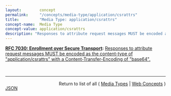 ```yaml
---
layout:        concept
permalink:     "/concepts/media-type/application/csrattrs"
title:         "Media Type: application/csrattrs"
concept-name:  Media Type
concept-value: application/csrattrs
description: "Responses to attribute request messages MUST be encoded as the content-type of \"application/csrattrs\" with a Content-Transfer-Encoding of \"base64\"."
---
```


**[RFC 7030: Enrollment over Secure Transport](/specs/IETF/RFC/7030 "This document profiles certificate enrollment for clients using Certificate Management over CMS (CMC) messages over a secure transport. This profile, called Enrollment over Secure Transport (EST), describes a simple, yet functional, certificate management protocol targeting Public Key Infrastructure (PKI) clients that need to acquire client certificates and associated Certification Authority (CA) certificates. It also supports client-generated public/private key pairs as well as key pairs generated by the CA."):** [Responses to attribute request messages MUST be encoded as the content-type of "application/csrattrs" with a Content-Transfer-Encoding of "base64".](http://tools.ietf.org/html/rfc7030#section-4.5.2 "Read documentation for Media Type &#34;application/csrattrs&#34;")

<br/>
<hr/>

<p style="float : left"><a href="./application/csrattrs.json" title="JSON representing this particular Web Concept value">JSON</a></p>
<p style="text-align: right">Return to list of all ( <a href="../media-type/">Media Types</a> | <a href="../">Web Concepts</a> )</p>
